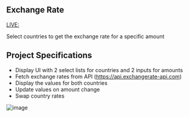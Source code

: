 ## Exchange Rate

[LIVE:](https://exchange-rate-calculator-khaki.vercel.app/)

Select countries to get the exchange rate for a specific amount

## Project Specifications

- Display UI with 2 select lists for countries and 2 inputs for amounts
- Fetch exchange rates from API (https://api.exchangerate-api.com)
- Display the values for both countries
- Update values on amount change
- Swap country rates

![image](https://user-images.githubusercontent.com/32466796/186916701-c91a5057-1914-4741-a1fd-c5e332257646.png)
